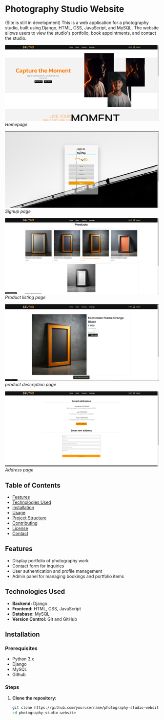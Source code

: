 # Photography Studio Website
(Site is still in development)
This is a web application for a photography studio, built using Django, HTML, CSS, JavaScript, and MySQL. The website allows users to view the studio's portfolio, book appointments, and contact the studio.

![Homepage](screenshots/homee.png)
*Homepage*

![Signup page](screenshots/signupp.png)
*Signup page*

![Product listing page](screenshots/productss.png)
*Product listing page*

![product description page](screenshots/pdpp.png)
*product description page*

![Address page](screenshots/addresss.png)
*Address page*

## Table of Contents

- [Features](#features)
- [Technologies Used](#technologies-used)
- [Installation](#installation)
- [Usage](#usage)
- [Project Structure](#project-structure)
- [Contributing](#contributing)
- [License](#license)
- [Contact](#contact)

## Features

- Display portfolio of photography work
- Contact form for inquiries
- User authentication and profile management
- Admin panel for managing bookings and portfolio items

## Technologies Used

- **Backend:** Django
- **Frontend:** HTML, CSS, JavaScript
- **Database:** MySQL
- **Version Control:** Git and GitHub

## Installation

### Prerequisites

- Python 3.x
- Django
- MySQL
- Github



### Steps

1. **Clone the repository:**

   ```bash
   git clone https://github.com/yourusername/photography-studio-website.git
   cd photography-studio-website
